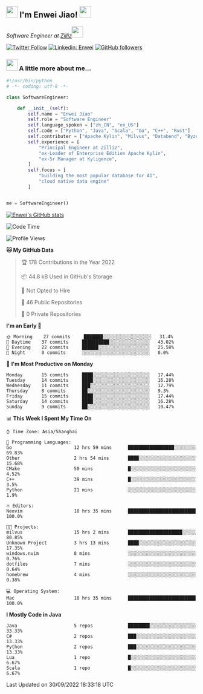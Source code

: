 <h2><img src="https://emojis.slackmojis.com/emojis/images/1531849430/4246/blob-sunglasses.gif?1531849430" width="30"/> I'm  Enwei Jiao! <img src="https://media.giphy.com/media/juBt25nT1KGys/giphy.gif" width=30> </h2>
<!-- <img align='right' src="https://media.giphy.com/media/M9gbBd9nbDrOTu1Mqx/giphy.gif" width="230"> -->
<p><em>Software Engineer at <a href="https://zilliz.com/">Zilliz</a><img src="https://media.giphy.com/media/WUlplcMpOCEmTGBtBW/giphy.gif" width="30"></em></p>

[![Twitter Follow](https://img.shields.io/twitter/follow/misteranmol?label=Follow)](https://twitter.com/intent/follow?screen_name=EnweiJiao)
[![Linkedin: Enwei](https://img.shields.io/badge/-enwei-blue?style=&logo=Linkedin&logoColor=white&link=https://www.linkedin.com/in/enwei-jiao-41192a97)](https://www.linkedin.com/in/enwei-jiao-41192a97/)
[![GitHub followers](https://img.shields.io/github/followers/jiaoew1991?label=Follow&style=social)](https://github.com/jiaoew1991)


### <img src="https://media.giphy.com/media/VgCDAzcKvsR6OM0uWg/giphy.gif" width="30"> A little more about me...  

```python
#!/usr/bin/python
# -*- coding: utf-8 -*-

class SoftwareEngineer:

    def __init__(self):
        self.name = "Enwei Jiao"
        self.role = "Software Engineer"
        self.language_spoken = ["zh_CN", "en_US"]
        self.code = ["Python", "Java", "Scala", "Go", "C++", "Rust"]
        self.contributer = ["Apache Kylin", "Milvus", "Databend", "Byzer-Lang"]
        self.experience = [
            "Principal Engineer at Zilliz",
            "ex-Leader of Enterprise Edition Apache Kylin",
            "ex-Sr Manager at Kyligence",
        ]
        self.focus = [
            "building the most popular database for AI",
            "cloud native data engine"
        ]


me = SoftwareEngineer()
```

[![Enwei's GitHub stats](https://github-readme-stats.vercel.app/api?username=jiaoew1991&count_private=true&show_icons=true)](https://github.com/jiaoew1991/jiaoew1991)

<!-- [![Top Langs](https://github-readme-stats.vercel.app/api/top-langs/?username=jiaoew1991&layout=compact)](https://github.com/jiaoew1991/jiaoew1991) -->

<!--START_SECTION:waka-->
![Code Time](http://img.shields.io/badge/Code%20Time-167%20hrs%2020%20mins-blue)

![Profile Views](http://img.shields.io/badge/Profile%20Views-0-blue)

**🐱 My GitHub Data** 

> 🏆 178 Contributions in the Year 2022
 > 
> 📦 44.8 kB Used in GitHub's Storage 
 > 
> 🚫 Not Opted to Hire
 > 
> 📜 46 Public Repositories 
 > 
> 🔑 0 Private Repositories  
 > 
**I'm an Early 🐤** 

```text
🌞 Morning    27 commits     ███████░░░░░░░░░░░░░░░░░░   31.4% 
🌆 Daytime    37 commits     ██████████░░░░░░░░░░░░░░░   43.02% 
🌃 Evening    22 commits     ██████░░░░░░░░░░░░░░░░░░░   25.58% 
🌙 Night      0 commits      ░░░░░░░░░░░░░░░░░░░░░░░░░   0.0%

```
📅 **I'm Most Productive on Monday** 

```text
Monday       15 commits     ████░░░░░░░░░░░░░░░░░░░░░   17.44% 
Tuesday      14 commits     ████░░░░░░░░░░░░░░░░░░░░░   16.28% 
Wednesday    11 commits     ███░░░░░░░░░░░░░░░░░░░░░░   12.79% 
Thursday     8 commits      ██░░░░░░░░░░░░░░░░░░░░░░░   9.3% 
Friday       15 commits     ████░░░░░░░░░░░░░░░░░░░░░   17.44% 
Saturday     14 commits     ████░░░░░░░░░░░░░░░░░░░░░   16.28% 
Sunday       9 commits      ██░░░░░░░░░░░░░░░░░░░░░░░   10.47%

```


📊 **This Week I Spent My Time On** 

```text
⌚︎ Time Zone: Asia/Shanghai

💬 Programming Languages: 
Go                       12 hrs 59 mins      █████████████████░░░░░░░░   69.83% 
Other                    2 hrs 54 mins       ████░░░░░░░░░░░░░░░░░░░░░   15.68% 
CMake                    50 mins             █░░░░░░░░░░░░░░░░░░░░░░░░   4.52% 
C++                      39 mins             █░░░░░░░░░░░░░░░░░░░░░░░░   3.5% 
Python                   21 mins             ░░░░░░░░░░░░░░░░░░░░░░░░░   1.9%

🔥 Editors: 
Neovim                   18 hrs 35 mins      █████████████████████████   100.0%

🐱‍💻 Projects: 
milvus                   15 hrs 2 mins       ████████████████████░░░░░   80.85% 
Unknown Project          3 hrs 13 mins       ████░░░░░░░░░░░░░░░░░░░░░   17.35% 
windows.nvim             8 mins              ░░░░░░░░░░░░░░░░░░░░░░░░░   0.76% 
dotfiles                 7 mins              ░░░░░░░░░░░░░░░░░░░░░░░░░   0.64% 
homebrew                 4 mins              ░░░░░░░░░░░░░░░░░░░░░░░░░   0.38%

💻 Operating System: 
Mac                      18 hrs 35 mins      █████████████████████████   100.0%

```

**I Mostly Code in Java** 

```text
Java                     5 repos             ████████░░░░░░░░░░░░░░░░░   33.33% 
C#                       2 repos             ███░░░░░░░░░░░░░░░░░░░░░░   13.33% 
Python                   2 repos             ███░░░░░░░░░░░░░░░░░░░░░░   13.33% 
Lua                      1 repo              █░░░░░░░░░░░░░░░░░░░░░░░░   6.67% 
Scala                    1 repo              █░░░░░░░░░░░░░░░░░░░░░░░░   6.67%

```



 Last Updated on 30/09/2022 18:33:18 UTC
<!--END_SECTION:waka-->
